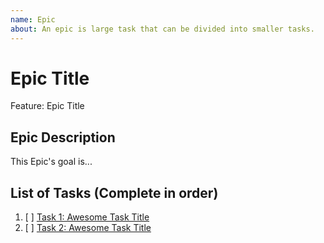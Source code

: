 ```yaml
---
name: Epic
about: An epic is large task that can be divided into smaller tasks. 
---
```


<!-- Issue title should mirror the Epic Title. -->

# Epic Title

Feature: Epic Title

## Epic Description

This Epic's goal is...

<!-- An epic will have many tasks. Tasks need to be linked below in the Lists of Tasks -->
## List of Tasks (Complete in order)

1. [ ] [Task 1: Awesome Task Title](https://github.com/username/repository-name/issues/1)
2. [ ] [Task 2: Awesome Task Title](https://github.com/username/repository-name/issues/2)
